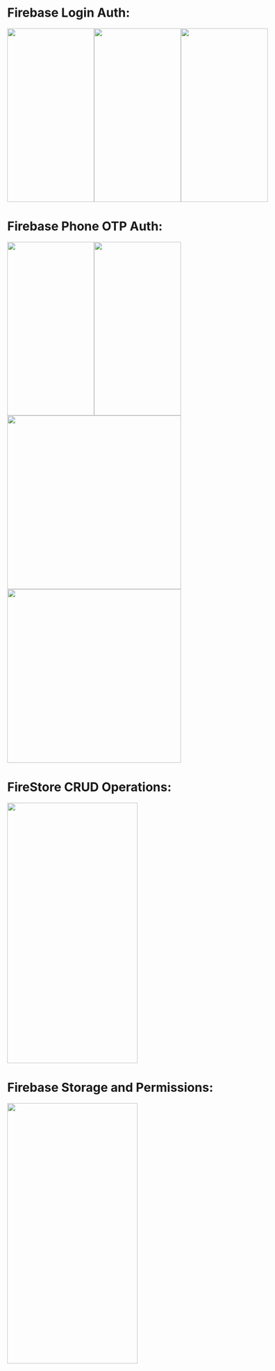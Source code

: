 # Firebase Login Auth:

<div style="display: flex; flex-direction: row;">
  <img src='https://github.com/prefonixs/Kotlin_21BCSE87/assets/138750805/abb85e61-d96f-4130-9a24-9f35b709f433' height=400 width=200>
  <img src='https://github.com/prefonixs/Kotlin_21BCSE87/assets/138750805/b8cb872d-1157-4066-a81f-38e6e22f7bf8' height=400 width=200>
  <img src='https://github.com/prefonixs/Kotlin_21BCSE87/assets/138750805/022a36d3-b9cf-42dd-ba92-1d78f2b0788d' height=400 width=200>
</div>

# Firebase Phone OTP Auth:

<div style="display: flex; flex-direction: column;">
  <div style="display: flex; flex-direction: row;">
      <img src='https://github.com/prefonixs/Kotlin_21BCSE87/assets/138750805/110619c9-bd27-4ccd-90c7-8929f234ada9' height=400 width=200>
      <img src='https://github.com/prefonixs/Kotlin_21BCSE87/assets/138750805/8c8b30fa-591b-4724-b83f-bf864b47e453' height=400 width=200>
  </div>
  <img src='https://github.com/prefonixs/Kotlin_21BCSE87/assets/138750805/4adce6b2-62c3-4f68-a9b8-11f2caeaec8c' width=400>
  <img src='https://github.com/prefonixs/Kotlin_21BCSE87/assets/138750805/23b7a50b-0c4f-424c-8f99-c5d55eebfc93' width=400>
</div>

# FireStore CRUD Operations:

<div style="display: flex; flex-direction: row;">
  <img src='https://github.com/prefonixs/Kotlin_21BCSE87/assets/138750805/202e6e3f-1cfd-42c2-85fa-ab207982d54b' height=600 width=300>
</div>

# Firebase Storage and Permissions:

<div style="display: flex; flex-direction: row;">
  <img src='https://github.com/prefonixs/Kotlin_21BCSE87/assets/138750805/541baf19-209c-42b4-8c87-973ce311628d' height=600 width=300>
</div>
